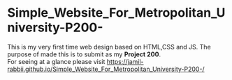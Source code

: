 # Simple_Website_For_Metropolitan_University-P200-
This is my very first time web design based on HTML,CSS and JS.
The purpose of made this is to submit as my **Project 200**.   
For seeing at a glance please visit https://jamil-rabbii.github.io/Simple_Website_For_Metropolitan_University-P200-/

